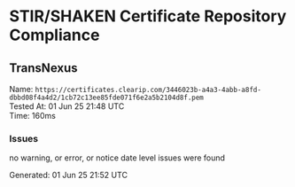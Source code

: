 # STIR/SHAKEN Certificate Repository Compliance

## TransNexus

Name: `https://certificates.clearip.com/3446023b-a4a3-4abb-a8fd-dbbd08f4a4d2/1cb72c13ee85fde071f6e2a5b2104d8f.pem`\
Tested At: 01 Jun 25 21:48 UTC\
Time: 160ms

### Issues

no warning, or error, or notice date level issues were found

Generated: 01 Jun 25 21:52 UTC